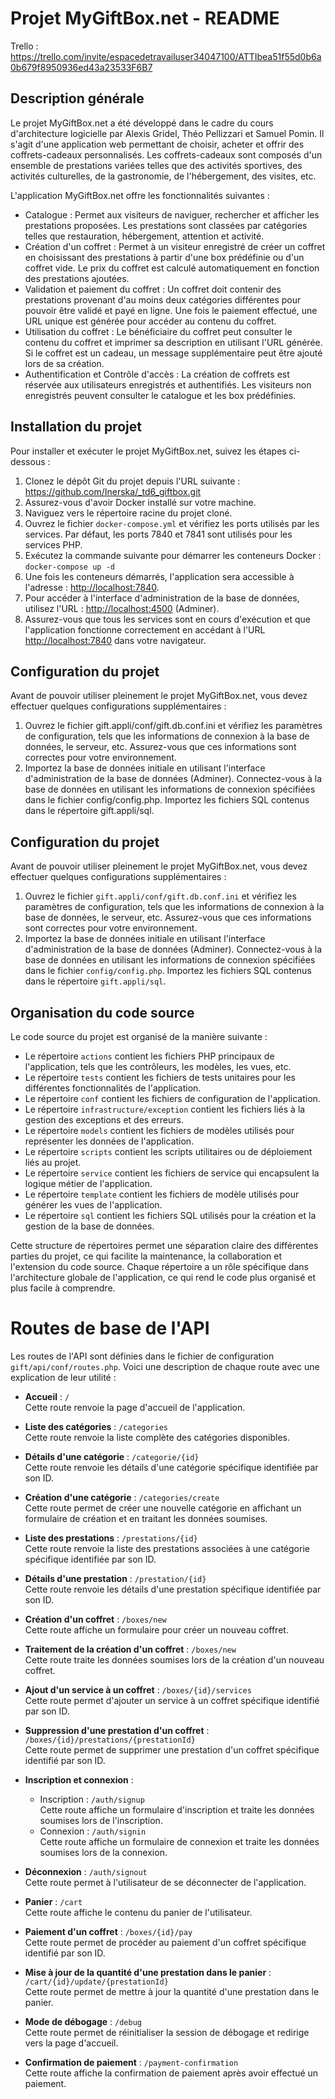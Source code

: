 # Projet MyGiftBox.net - README

Trello : https://trello.com/invite/espacedetravailuser34047100/ATTIbea51f55d0b6a0b679f8950936ed43a23533F6B7

## Description générale

Le projet MyGiftBox.net a été développé dans le cadre du cours d'architecture logicielle par Alexis Gridel, Théo Pellizzari et Samuel Pomin. Il s'agit d'une application web permettant de choisir, acheter et offrir des coffrets-cadeaux personnalisés. Les coffrets-cadeaux sont composés d'un ensemble de prestations variées telles que des activités sportives, des activités culturelles, de la gastronomie, de l'hébergement, des visites, etc.

L'application MyGiftBox.net offre les fonctionnalités suivantes :

- Catalogue : Permet aux visiteurs de naviguer, rechercher et afficher les prestations proposées. Les prestations sont classées par catégories telles que restauration, hébergement, attention et activité.
- Création d'un coffret : Permet à un visiteur enregistré de créer un coffret en choisissant des prestations à partir d'une box prédéfinie ou d'un coffret vide. Le prix du coffret est calculé automatiquement en fonction des prestations ajoutées.
- Validation et paiement du coffret : Un coffret doit contenir des prestations provenant d'au moins deux catégories différentes pour pouvoir être validé et payé en ligne. Une fois le paiement effectué, une URL unique est générée pour accéder au contenu du coffret.
- Utilisation du coffret : Le bénéficiaire du coffret peut consulter le contenu du coffret et imprimer sa description en utilisant l'URL générée. Si le coffret est un cadeau, un message supplémentaire peut être ajouté lors de sa création.
- Authentification et Contrôle d'accès : La création de coffrets est réservée aux utilisateurs enregistrés et authentifiés. Les visiteurs non enregistrés peuvent consulter le catalogue et les box prédéfinies.

## Installation du projet

Pour installer et exécuter le projet MyGiftBox.net, suivez les étapes ci-dessous :

1. Clonez le dépôt Git du projet depuis l'URL suivante : https://github.com/Inerska/_td6_giftbox.git
2. Assurez-vous d'avoir Docker installé sur votre machine.
3. Naviguez vers le répertoire racine du projet cloné.
4. Ouvrez le fichier `docker-compose.yml` et vérifiez les ports utilisés par les services. Par défaut, les ports 7840 et 7841 sont utilisés pour les services PHP.
5. Exécutez la commande suivante pour démarrer les conteneurs Docker : `docker-compose up -d`
6. Une fois les conteneurs démarrés, l'application sera accessible à l'adresse : [http://localhost:7840](http://localhost:7840).
7. Pour accéder à l'interface d'administration de la base de données, utilisez l'URL : [http://localhost:4500](http://localhost:4500) (Adminer).
8. Assurez-vous que tous les services sont en cours d'exécution et que l'application fonctionne correctement en accédant à l'URL [http://localhost:7840](http://localhost:7840) dans votre navigateur.

## Configuration du projet

Avant de pouvoir utiliser pleinement le projet MyGiftBox.net, vous devez effectuer quelques configurations supplémentaires :

1. Ouvrez le fichier gift.appli/conf/gift.db.conf.ini et vérifiez les paramètres de configuration, tels que les informations de connexion à la base de données, le serveur, etc. Assurez-vous que ces informations sont correctes pour votre environnement.
2. Importez la base de données initiale en utilisant l'interface d'administration de la base de données (Adminer). Connectez-vous à la base de données en utilisant les informations de connexion spécifiées dans le fichier config/config.php. Importez les fichiers SQL contenus dans le répertoire gift.appli/sql.

## Configuration du projet

Avant de pouvoir utiliser pleinement le projet MyGiftBox.net, vous devez effectuer quelques configurations supplémentaires :

1. Ouvrez le fichier `gift.appli/conf/gift.db.conf.ini` et vérifiez les paramètres de configuration, tels que les informations de connexion à la base de données, le serveur, etc. Assurez-vous que ces informations sont correctes pour votre environnement.
2. Importez la base de données initiale en utilisant l'interface d'administration de la base de données (Adminer). Connectez-vous à la base de données en utilisant les informations de connexion spécifiées dans le fichier `config/config.php`. Importez les fichiers SQL contenus dans le répertoire `gift.appli/sql`.

## Organisation du code source

Le code source du projet est organisé de la manière suivante :

- Le répertoire `actions` contient les fichiers PHP principaux de l'application, tels que les contrôleurs, les modèles, les vues, etc.
- Le répertoire `tests` contient les fichiers de tests unitaires pour les différentes fonctionnalités de l'application.
- Le répertoire `conf` contient les fichiers de configuration de l'application.
- Le répertoire `infrastructure/exception` contient les fichiers liés à la gestion des exceptions et des erreurs.
- Le répertoire `models` contient les fichiers de modèles utilisés pour représenter les données de l'application.
- Le répertoire `scripts` contient les scripts utilitaires ou de déploiement liés au projet.
- Le répertoire `service` contient les fichiers de service qui encapsulent la logique métier de l'application.
- Le répertoire `template` contient les fichiers de modèle utilisés pour générer les vues de l'application.
- Le répertoire `sql` contient les fichiers SQL utilisés pour la création et la gestion de la base de données.

Cette structure de répertoires permet une séparation claire des différentes parties du projet, ce qui facilite la maintenance, la collaboration et l'extension du code source. Chaque répertoire a un rôle spécifique dans l'architecture globale de l'application, ce qui rend le code plus organisé et plus facile à comprendre.

# Routes de base de l'API

Les routes de l'API sont définies dans le fichier de configuration `gift/api/conf/routes.php`. Voici une description de chaque route avec une explication de leur utilité :

- **Accueil** : `/`  
    Cette route renvoie la page d'accueil de l'application.

- **Liste des catégories** : `/categories`  
    Cette route renvoie la liste complète des catégories disponibles.

- **Détails d'une catégorie** : `/categorie/{id}`  
    Cette route renvoie les détails d'une catégorie spécifique identifiée par son ID.

- **Création d'une catégorie** : `/categories/create`  
    Cette route permet de créer une nouvelle catégorie en affichant un formulaire de création et en traitant les données soumises.

- **Liste des prestations** : `/prestations/{id}`  
    Cette route renvoie la liste des prestations associées à une catégorie spécifique identifiée par son ID.

- **Détails d'une prestation** : `/prestation/{id}`  
    Cette route renvoie les détails d'une prestation spécifique identifiée par son ID.

- **Création d'un coffret** : `/boxes/new`  
    Cette route affiche un formulaire pour créer un nouveau coffret.

- **Traitement de la création d'un coffret** : `/boxes/new`  
    Cette route traite les données soumises lors de la création d'un nouveau coffret.

- **Ajout d'un service à un coffret** : `/boxes/{id}/services`  
    Cette route permet d'ajouter un service à un coffret spécifique identifié par son ID.

- **Suppression d'une prestation d'un coffret** : `/boxes/{id}/prestations/{prestationId}`  
    Cette route permet de supprimer une prestation d'un coffret spécifique identifié par son ID.

- **Inscription et connexion** :  
    - Inscription : `/auth/signup`  
    Cette route affiche un formulaire d'inscription et traite les données soumises lors de l'inscription.
    - Connexion : `/auth/signin`  
    Cette route affiche un formulaire de connexion et traite les données soumises lors de la connexion.

- **Déconnexion** : `/auth/signout`  
    Cette route permet à l'utilisateur de se déconnecter de l'application.

- **Panier** : `/cart`  
    Cette route affiche le contenu du panier de l'utilisateur.

- **Paiement d'un coffret** : `/boxes/{id}/pay`  
    Cette route permet de procéder au paiement d'un coffret spécifique identifié par son ID.

- **Mise à jour de la quantité d'une prestation dans le panier** : `/cart/{id}/update/{prestationId}`  
    Cette route permet de mettre à jour la quantité d'une prestation dans le panier.

- **Mode de débogage** : `/debug`  
    Cette route permet de réinitialiser la session de débogage et redirige vers la page d'accueil.

- **Confirmation de paiement** : `/payment-confirmation`  
    Cette route affiche la confirmation de paiement après avoir effectué un paiement.
